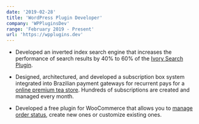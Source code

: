 ```yaml
---
date: '2019-02-28'
title: 'WordPress Plugin Developer'
company: 'WPPluginsDev'
range: 'February 2019 - Present'
url: 'https://wpplugins.dev'
---
```


- Developed an inverted index search engine that increases the performance of search results by 40% to 60% of the [Ivory Search Plugin](https://wordpress.org/plugins/add-search-to-menu/).

- Designed, architectured, and developed a subscription box system integrated into Brazilian payment gateways for recurrent pays for a [online premium tea store](https://sitioshimada.com.br/).  Hundreds of subscriptions are created and managed every month.

- Developed a free plugin for WooCommerce that allows you to [manage order status](https://wordpress.org/plugins/wppdev-woocommerce-order-status/), create new ones or customize existing ones.